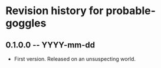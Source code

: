 # Revision history for probable-goggles

## 0.1.0.0  -- YYYY-mm-dd

* First version. Released on an unsuspecting world.

